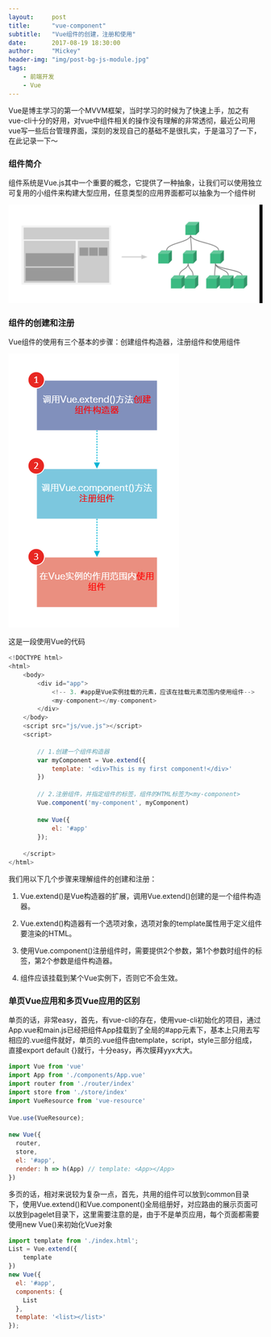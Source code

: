 ```yaml
---
layout:     post
title:      "vue-component"
subtitle:   "Vue组件的创建，注册和使用"
date:       2017-08-19 18:30:00
author:     "Mickey"
header-img: "img/post-bg-js-module.jpg"
tags:
    - 前端开发
    - Vue
---
```


Vue是博主学习的第一个MVVM框架，当时学习的时候为了快速上手，加之有vue-cli十分的好用，对vue中组件相关的操作没有理解的非常透彻，最近公司用vue写一些后台管理界面，深刻的发现自己的基础不是很扎实，于是温习了一下，在此记录一下～

<h3>组件简介</h3>

组件系统是Vue.js其中一个重要的概念，它提供了一种抽象，让我们可以使用独立可复用的小组件来构建大型应用，任意类型的应用界面都可以抽象为一个组件树

![component](/img/in-post/post-vue-component/1.png)

<h3>组件的创建和注册</h3>

Vue组件的使用有三个基本的步骤：创建组件构造器，注册组件和使用组件

![component](/img/in-post/post-vue-component/2.png)

这是一段使用Vue的代码

```js
<!DOCTYPE html>
<html>
    <body>
        <div id="app">
            <!-- 3. #app是Vue实例挂载的元素，应该在挂载元素范围内使用组件-->
            <my-component></my-component>
        </div>
    </body>
    <script src="js/vue.js"></script>
    <script>
    
        // 1.创建一个组件构造器
        var myComponent = Vue.extend({
            template: '<div>This is my first component!</div>'
        })
        
        // 2.注册组件，并指定组件的标签，组件的HTML标签为<my-component>
        Vue.component('my-component', myComponent)
        
        new Vue({
            el: '#app'
        });
        
    </script>
</html>
```

我们用以下几个步骤来理解组件的创建和注册：

1. Vue.extend()是Vue构造器的扩展，调用Vue.extend()创建的是一个组件构造器。 

2. Vue.extend()构造器有一个选项对象，选项对象的template属性用于定义组件要渲染的HTML。 

3. 使用Vue.component()注册组件时，需要提供2个参数，第1个参数时组件的标签，第2个参数是组件构造器。 

4. 组件应该挂载到某个Vue实例下，否则它不会生效。

<h3>单页Vue应用和多页Vue应用的区别</h3>

单页的话，非常easy，首先，有vue-cli的存在，使用vue-cli初始化的项目，通过App.vue和main.js已经把组件App挂载到了全局的#app元素下，基本上只用去写相应的.vue组件就好，单页的.vue组件由template，script，style三部分组成，直接export default {}就行，十分easy，再次膜拜yyx大大。

```js
import Vue from 'vue'
import App from './components/App.vue'
import router from './router/index'
import store from './store/index'
import VueResource from 'vue-resource' 

Vue.use(VueResource);

new Vue({
  router,
  store,
  el: '#app',
  render: h => h(App) // template: <App></App>
})
```

多页的话，相对来说较为复杂一点，首先，共用的组件可以放到common目录下，使用Vue.extend()和Vue.component()全局组册好，对应路由的展示页面可以放到pagelet目录下，这里需要注意的是，由于不是单页应用，每个页面都需要使用new Vue()来初始化Vue对象

```js
import template from './index.html';
List = Vue.extend({
	template
})
new Vue({
  el: '#app',
  components: {
    List
  },
  template: '<list></list>'
});
```


